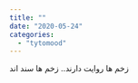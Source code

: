 ```yaml
---
title: ""
date: "2020-05-24"
categories: 
  - "tytomood"
---
```


زخم ها روایت دارند.. زخم ها سند اند
